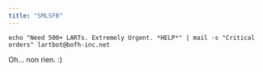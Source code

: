 ```yaml
---
title: "SMLSFB"
---
```


`echo "Need 500+ LARTs. Extremely Urgent. *HELP*" | mail -s "Critical orders"
lartbot@bofh-inc.net`

Oh... non rien. :)

